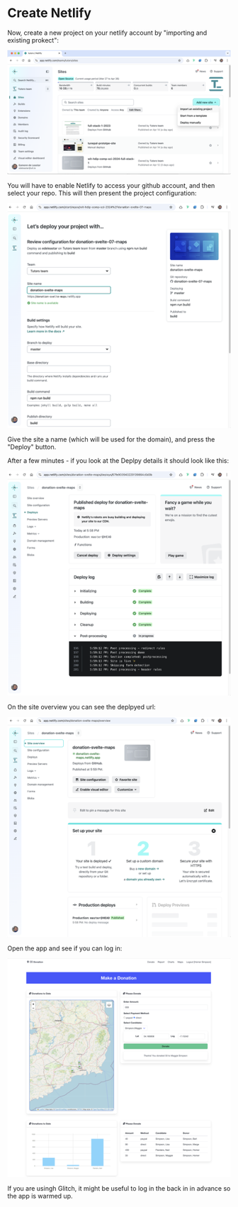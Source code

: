 # Create Netlify

Now, create a new project on your netlify account by "importing and existing prokect":

![](img/02y.png)



You will have to enable Netlify to access your github account, and then select your repo. This will then present the project configuration:

![](img/03y.png)

Give the site a name (which will be used for the domain), and press the "Deploy" button.

After a few minutes - if you look at the Deplpy details it should look like this:

![](img/04y.png)



On the site overview you can see the deplpyed url:

![](img/05y.png)

Open the app and see if you can log in:

![](img/06y.png)

If you are usingh Glitch, it might be useful to log in the back in in advance so the app is warmed up.
